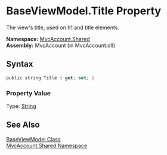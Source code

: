 BaseViewModel.Title Property
============================
The view's title, used on h1 and title elements.

**Namespace:** [MvcAccount.Shared][1]  
**Assembly:** MvcAccount (in MvcAccount.dll)

Syntax
------

```csharp
public string Title { get; set; }
```

### Property Value
Type: [String][2]

See Also
--------
[BaseViewModel Class][3]  
[MvcAccount.Shared Namespace][1]  

[1]: ../README.md
[2]: http://msdn2.microsoft.com/en-us/library/s1wwdcbf
[3]: README.md